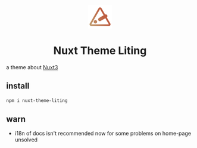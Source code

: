 <p align="center"><img src="/public/logo.png" width="64" height="64" /></p>

<h1 align="center">Nuxt Theme Liting</h1>

a theme about [Nuxt3](https://github.com/nuxt/framework)

## install

```sh
npm i nuxt-theme-liting
```

## warn

- i18n of docs isn't recommended now for some problems on home-page unsolved
